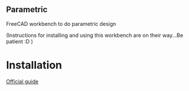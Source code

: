 Parametric
-----------------------

FreeCAD workbench to do parametric design

(Instructions for installing and using this workbench are on their way...Be patient :D )

# Installation

[Official guide](http://www.freecadweb.org/wiki/index.php?title=Installing_more_workbenches)